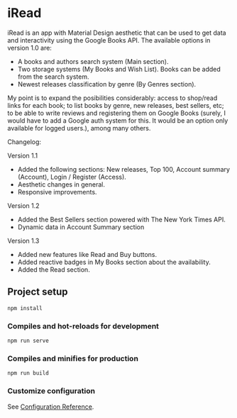# iRead

 iRead is an app with Material Design aesthetic that can be used to get data and interactivity using the Google Books API. 
 The available options in version 1.0 are:

* A books and authors search system (Main section).
* Two storage systems (My Books and Wish List). Books can be added from the search system.
* Newest releases classification by genre (By Genres section).

My point is to expand the posibilities considerably: access to shop/read links for each book; to list books by genre, new releases, best sellers, etc; to be able to write reviews and registering them on Google Books (surely, I would have to add a Google auth system for this. It would be an option only available for logged users.), among many others.

Changelog: 

Version 1.1
         
* Added the following sections: New releases, Top 100, Account summary (Account), Login / Register (Access).
* Aesthetic changes in general.
* Responsive improvements.

Version 1.2

* Added the Best Sellers section powered with The New York Times API.
* Dynamic data in Account Summary section

Version 1.3 
         
* Added new features like Read and Buy buttons.
* Added reactive badges in My Books section about the availability.
* Added the Read section.

## Project setup
```
npm install
```

### Compiles and hot-reloads for development
```
npm run serve
```

### Compiles and minifies for production
```
npm run build
```

### Customize configuration
See [Configuration Reference](https://cli.vuejs.org/config/).
